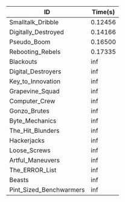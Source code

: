 |ID|Time(s)|
|-|-|
|Smalltalk_Dribble|0.12456|
|Digitally_Destroyed|0.14166|
|Pseudo_Boom|0.16500|
|Rebooting_Rebels|0.17335|
|Blackouts|inf|
|Digital_Destroyers|inf|
|Key_to_Innovation|inf|
|Grapevine_Squad|inf|
|Computer_Crew|inf|
|Gonzo_Brutes|inf|
|Byte_Mechanics|inf|
|The_Hit_Blunders|inf|
|Hackerjacks|inf|
|Loose_Screws|inf|
|Artful_Maneuvers|inf|
|The_ERROR_List|inf|
|Beasts|inf|
|Pint_Sized_Benchwarmers|inf|
